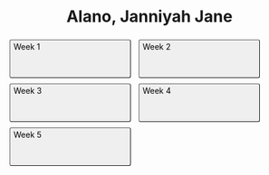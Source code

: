 <html>
<head>
    <style>
    a.button {
    align: center;
    padding: 3px 6px;
    border: 1px outset buttonborder;
    border-radius: 3px;
    color: buttontext;
    background-color: buttonface;
    text-decoration: none;
    margin: 5px;
    display: inline-block;
    width: 200px;
    height: 60;
  }
   </style>
</head>
<body>
  <h1 style="text-align: center;">Alano, Janniyah Jane</h1>

  <a href="WK1_JJTA.pdf" class="button"> Week 1 </a>
  <a href="WK2_JJTA.pdf" class="button"> Week 2 </a>
  <a href="WK3_JJTA.pdf" class="button"> Week 3 </a>
  <a href="WK4_JJTA.pdf" class="button"> Week 4 </a>
  <a href="WK5_JJTA.pdf" class="button"> Week 5 </a>
  
</body>
</html>
